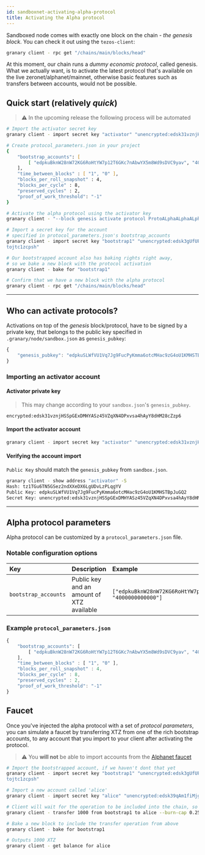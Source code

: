 ```yaml
---
id: sandboxnet-activating-alpha-protocol
title: Activating the Alpha protocol
---
```


Sandboxed node comes with exactly one block on the chain - *the genesis block*. You can check it out using the `tezos-client`:

```zsh
granary client - rpc get "/chains/main/blocks/head"
```

At this moment, our chain runs a *dummy economic protocol*, called genesis. What we actually want, is to activate the latest protocol that's available on the live zeronet/alphanet/mainnet, otherwise basic features such as transfers between accounts, would not be possible.

## Quick start (relatively *quick*)

> ⚠️ In the upcoming release the following process will be automated

```zsh
# Import the activator secret key
granary client - import secret key "activator" "unencrypted:edsk31vznjHSSpGExDMHYASz45VZqXN4DPxvsa4hAyY8dHM28cZzp6"

# Create protocol_parameters.json in your project
{ 
    "bootstrap_accounts": [
        [ "edpkuBknW28nW72KG6RoHtYW7p12T6GKc7nAbwYX5m8Wd9sDVC9yav", "4000000000000" ]
    ],
    "time_between_blocks" : [ "1", "0" ],
    "blocks_per_roll_snapshot" : 4,
    "blocks_per_cycle" : 8,
    "preserved_cycles" : 2,
    "proof_of_work_threshold": "-1"
}

# Activate the alpha protocol using the activator key
granary client - "--block genesis activate protocol ProtoALphaALphaALphaALphaALphaALphaALphaALphaDdp3zK with fitness 1 and key activator and parameters $PWD/protocol_parameters.json --timestamp $(TZ='AAA+1' date +%FT%TZ)"

# Import a secret key for the account 
# specified in protocol_parameters.json's bootstrap_accounts
granary client - import secret key "bootstrap1" "unencrypted:edsk3gUfUPyBSfrS9CCgmCiQsTCHGkviBDusMxDJstF
tojtc1zcpsh"

# Our bootstrapped account also has baking rights right away,
# so we bake a new block with the protocol activation
granary client - bake for "bootstrap1"

# Confirm that we have a new block with the alpha protocol
granary client - rpc get "/chains/main/blocks/head"
```
---
## Who can activate protocols?

Activations on top of the *genesis* block/protocol, have to be signed by a private key, that belongs to the public key specified in `.granary/node/sandbox.json` as `genesis_pubkey`:

```js
{
    "genesis_pubkey": "edpkuSLWfVU1Vq7Jg9FucPyKmma6otcMHac9zG4oU1KMHSTBpJuGQ2"
}
```

### Importing an activator account

#### Activator private key
> This may change according to your `sandbox.json`'s `genesis_pubkey`.

`encrypted:edsk31vznjHSSpGExDMHYASz45VZqXN4DPxvsa4hAyY8dHM28cZzp6`

#### Import the activator account
```zsh
granary client - import secret key "activator" "unencrypted:edsk31vznjHSSpGExDMHYASz45VZqXN4DPxvsa4hAyY8dHM28cZzp6"
```

#### Verifying the account import
`Public Key` should match the `genesis_pubkey` from `sandbox.json`.
```zsh
granary client - show address "activator" -S
Hash: tz1TGu6TN5GSez2ndXXeDX6LgUDvLzPLqgYV
Public Key: edpkuSLWfVU1Vq7Jg9FucPyKmma6otcMHac9zG4oU1KMHSTBpJuGQ2
Secret Key: unencrypted:edsk31vznjHSSpGExDMHYASz45VZqXN4DPxvsa4hAyY8dHM28cZzp6
```

---
## Alpha protocol parameters

Alpha protocol can be customized by a `protocol_parameters.json` file.

### Notable configuration options

<div class="configuration-table">

|Key |Description |Example |
|:---|:---|:---|
|`bootstrap_accounts`| Public key and an amount of XTZ available |`["edpkuBknW28nW72KG6RoHtYW7p12T6GKc7nAbwYX5m8Wd9sDVC9yav", "4000000000000"]`

</div>

### Example `protocol_parameters.json`

```js
{ 
    "bootstrap_accounts": [
        [ "edpkuBknW28nW72KG6RoHtYW7p12T6GKc7nAbwYX5m8Wd9sDVC9yav", "4000000000000" ]
    ],
    "time_between_blocks" : [ "1", "0" ],
    "blocks_per_roll_snapshot" : 4,
    "blocks_per_cycle" : 8,
    "preserved_cycles" : 2,
    "proof_of_work_threshold": "-1"
}
```

## Faucet

Once you've injected the alpha protocol with a set of *protocol parameters*, you can simulate a faucet by transferring XTZ from one of the rich bootstrap accounts, to any account that you import to your client after activating the protocol.

> ⚠️ You **will not** be able to import accounts from the [Alphanet faucet](https://faucet.tzalpha.net/)

```zsh
# Import the bootstrapped account, if we haven't dont that yet
granary client - import secret key "bootstrap1" "unencrypted:edsk3gUfUPyBSfrS9CCgmCiQsTCHGkviBDusMxDJstF
tojtc1zcpsh"

# Import a new account called 'alice'
granary client - import secret key "alice" "unencrypted:edsk39qAm1fiMjgmPkw1EgQYkMzkJezLNewd7PLNHTkr6w9XA2zdfo"

# Client will wait for the operation to be included into the chain, so we start it in the background with '&'
granary client - transfer 1000 from bootstrap1 to alice --burn-cap 0.257 &

# Bake a new block to include the transfer operation from above
granary client - bake for bootstrap1

# Outputs 1000 XTZ
granary client - get balance for alice
```